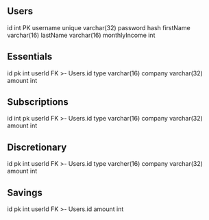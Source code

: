 Users
-
id int PK
username unique varchar(32)
password hash
firstName varchar(16)
lastName varchar(16)
monthlyIncome int

Essentials
-
id pk int
userId FK >- Users.id
type varchar(16)
company varchar(32)
amount int

Subscriptions
-
id int pk
userId FK >- Users.id
type varchar(16)
company varchar(32)
amount int

Discretionary
-
id pk int
userId FK >- Users.id
type varcher(16)
company varchar(32)
amount int

Savings
-
id pk int
userId FK >- Users.id
amount int

